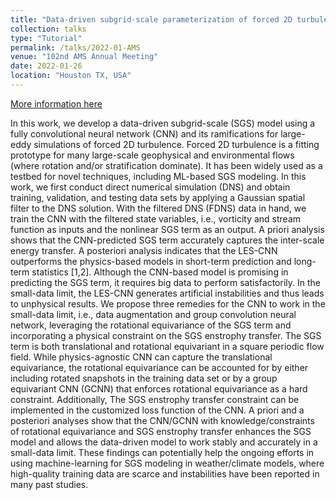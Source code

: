 ```yaml
---
title: "Data-driven subgrid-scale parameterization of forced 2D turbulence in the small-data limit"
collection: talks
type: "Tutorial"
permalink: /talks/2022-01-AMS
venue: "102nd AMS Annual Meeting"
date: 2022-01-26
location: "Houston TX, USA"
---
```


[More information here](https://annual.ametsoc.org/index.cfm/2022/program-events/conferences-and-symposia/21st-conference-on-artificial-intelligence-for-environmental-science/)

In this work, we develop a data-driven subgrid-scale (SGS) model using a fully convolutional neural network (CNN) and its ramifications for large-eddy simulations of forced 2D turbulence. Forced 2D turbulence is a fitting prototype for many large-scale geophysical and environmental flows (where rotation and/or stratification dominate). It has been widely used as a testbed for novel techniques, including ML-based SGS modeling. In this work, we first conduct direct numerical simulation (DNS) and obtain training, validation, and testing data sets by applying a Gaussian spatial filter to the DNS solution. With the filtered DNS (FDNS) data in hand, we train the CNN with the filtered state variables, i.e., vorticity and stream function as inputs and the nonlinear SGS term as an output. A priori analysis shows that the CNN-predicted SGS term accurately captures the inter-scale energy transfer. A posteriori analysis indicates that the LES-CNN outperforms the physics-based models in short-term prediction and long-term statistics [1,2]. Although the CNN-based model is promising in predicting the SGS term, it requires big data to perform satisfactorily. In the small-data limit, the LES-CNN generates artificial instabilities and thus leads to unphysical results. We propose three remedies for the CNN to work in the small-data limit, i.e., data augmentation and group convolution neural network, leveraging the rotational equivariance of the SGS term and incorporating a physical constraint on the SGS enstrophy transfer. The SGS term is both translational and rotational equivariant in a square periodic flow field. While physics-agnostic CNN can capture the translational equivariance, the rotational equivariance can be accounted for by either including rotated snapshots in the training data set or by a group equivariant CNN (GCNN) that enforces rotational equivariance as a hard constraint. Additionally, The SGS enstrophy transfer constraint can be implemented in the customized loss function of the CNN. A priori and a posteriori analyses show that the CNN/GCNN with knowledge/constraints of rotational equivariance and SGS enstrophy transfer enhances the SGS model and allows the data-driven model to work stably and accurately in a small-data limit. These findings can potentially help the ongoing efforts in using machine-learning for SGS modeling in weather/climate models, where high-quality training data are scarce and instabilities have been reported in many past studies.

